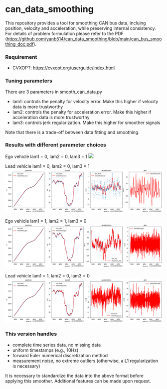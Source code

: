 # can_data_smoothing

This repository provides a tool for smoothing CAN bus data, incluing position, velocity and acceleration, while preserving internal consistency.
For details of problem formulation please refer to the PDF (https://github.com/yanb514/can_data_smoothing/blob/main/can_bus_smoothing_doc.pdf).

### Requirement
- CVXOPT: https://cvxopt.org/userguide/index.html

### Tuning parameters
There are 3 parameters in smooth_can_data.py
- lam1: controls the penalty for velocity error. Make this higher if velocity data is more trustworthy
- lam2: controls the penalty for acceleration error.  Make this higher if acceleration data is more trustworthy
- lam3: controls jerk regularization.  Make this higher for smoother signals

Note that there is a trade-off between data fitting and smoothing.

### Results with different parameter choices
Ego vehicle
lam1 = 0, lam2 = 0, lam3 = 1
![](https://github.com/yanb514/can_data_smoothing/blob/main/figures/raw_0_0_1.png)

Lead vehicle
lam1 = 0, lam2 = 0, lam3 = 1
![](https://github.com/yanb514/can_data_smoothing/blob/main/figures/lead_0_0_1.png)

Ego vehicle
lam1 = 1, lam2 = 1, lam3 = 0
![](https://github.com/yanb514/can_data_smoothing/blob/main/figures/ego_1_1_0.png)

Lead vehicle
lam1 = 1, lam2 = 0, lam3 = 0
![](https://github.com/yanb514/can_data_smoothing/blob/main/figures/lead_1_0_0.png)

### This version handles
- complete time series data, no missing data
- uniform timestamps (e.g., 10Hz)
- forward Euler numerical discretization method
- measurement noise, no extreme outliers (otherwise, a L1 regularization is necessary)

It is necessary to standardize the data into the above format before applying this smoother. Additional features can be made upon request.
